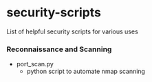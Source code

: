 # security-scripts
List of helpful security scripts for various uses
### Reconnaissance and Scanning
- port_scan.py
  - python script to automate nmap scanning
